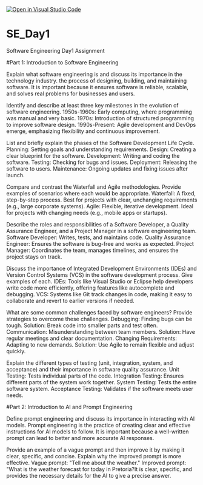 [![Open in Visual Studio Code](https://classroom.github.com/assets/open-in-vscode-2e0aaae1b6195c2367325f4f02e2d04e9abb55f0b24a779b69b11b9e10269abc.svg)](https://classroom.github.com/online_ide?assignment_repo_id=18672440&assignment_repo_type=AssignmentRepo)
# SE_Day1
Software Engineering Day1 Assignment

#Part 1: Introduction to Software Engineering

Explain what software engineering is and discuss its importance in the technology industry.
the process of designing, building, and maintaining software. It is important because it ensures software is reliable, scalable, and solves real problems for businesses and users.

Identify and describe at least three key milestones in the evolution of software engineering.
1950s-1960s: Early computing, where programming was manual and very basic.
1970s: Introduction of structured programming to improve software design.
1990s-Present: Agile development and DevOps emerge, emphasizing flexibility and continuous improvement.

List and briefly explain the phases of the Software Development Life Cycle.
Planning: Setting goals and understanding requirements.
Design: Creating a clear blueprint for the software.
Development: Writing and coding the software.
Testing: Checking for bugs and issues.
Deployment: Releasing the software to users.
Maintenance: Ongoing updates and fixing issues after launch.

Compare and contrast the Waterfall and Agile methodologies. Provide examples of scenarios where each would be appropriate.
Waterfall: A fixed, step-by-step process. Best for projects with clear, unchanging requirements (e.g., large corporate systems).
Agile: Flexible, iterative development. Ideal for projects with changing needs (e.g., mobile apps or startups).

Describe the roles and responsibilities of a Software Developer, a Quality Assurance Engineer, and a Project Manager in a software engineering team.
Software Developer: Writes, tests, and maintains code.
Quality Assurance Engineer: Ensures the software is bug-free and works as expected.
Project Manager: Coordinates the team, manages timelines, and ensures the project stays on track.

Discuss the importance of Integrated Development Environments (IDEs) and Version Control Systems (VCS) in the software development process. Give examples of each.
IDEs: Tools like Visual Studio or Eclipse help developers write code more efficiently, offering features like autocomplete and debugging.
VCS: Systems like Git track changes in code, making it easy to collaborate and revert to earlier versions if needed.

What are some common challenges faced by software engineers? Provide strategies to overcome these challenges.
Debugging: Finding bugs can be tough. Solution: Break code into smaller parts and test often.
Communication: Misunderstanding between team members. Solution: Have regular meetings and clear documentation.
Changing Requirements: Adapting to new demands. Solution: Use Agile to remain flexible and adjust quickly.

Explain the different types of testing (unit, integration, system, and acceptance) and their importance in software quality assurance.
Unit Testing: Tests individual parts of the code.
Integration Testing: Ensures different parts of the system work together.
System Testing: Tests the entire software system.
Acceptance Testing: Validates if the software meets user needs.


#Part 2: Introduction to AI and Prompt Engineering


Define prompt engineering and discuss its importance in interacting with AI models.
Prompt engineering is the practice of creating clear and effective instructions for AI models to follow. It is important because a well-written prompt can lead to better and more accurate AI responses.

Provide an example of a vague prompt and then improve it by making it clear, specific, and concise. Explain why the improved prompt is more effective.
Vague prompt: "Tell me about the weather."
Improved prompt: "What is the weather forecast for today in Pretoria?It is clear, specific, and provides the necessary details for the AI to give a precise answer.
